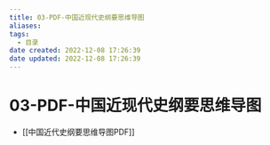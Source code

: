 ```yaml
---
title: 03-PDF-中国近现代史纲要思维导图
aliases:
tags:
  - 目录
date created: 2022-12-08 17:26:39
date updated: 2022-12-08 17:26:39
---
```


# 03-PDF-中国近现代史纲要思维导图

- [[中国近代史纲要思维导图PDF]]
